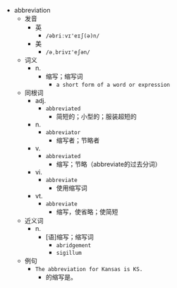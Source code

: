 - abbreviation
  - 发音
    - 英
      - `/əbriːvɪ'eɪʃ(ə)n/`
    - 美
      - `/əˌbrivɪ'eʃən/`
  - 词义
    - n.
      - 缩写；缩写词
        - `a short form of a word or expression`
  - 同根词
    - adj.
      - `abbreviated`
        - 简短的；小型的；服装超短的
    - n.
      - `abbreviator`
        - 缩写者；节略者
    - v.
      - `abbreviated`
        - 缩写；节略（abbreviate的过去分词）
    - vi.
      - `abbreviate`
        - 使用缩写词
    - vt.
      - `abbreviate`
        - 缩写，使省略；使简短
  - 近义词
    - n.
      - [语]缩写；缩写词
        - `abridgement`
        - `sigillum`
  - 例句
    - `The abbreviation for Kansas is KS.`
      - 的缩写是。

